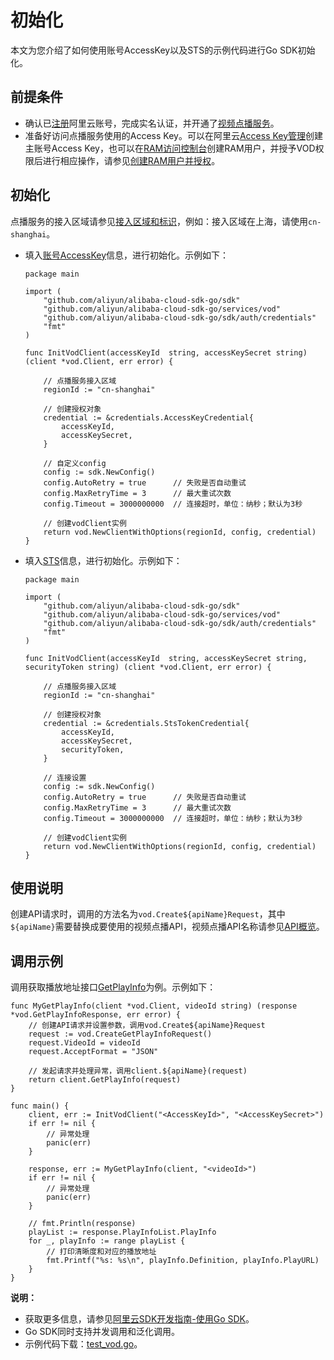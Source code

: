 # 初始化

本文为您介绍了如何使用账号AccessKey以及STS的示例代码进行Go SDK初始化。

## 前提条件

-   确认已[注册](https://account.aliyun.com/register/register.htm?spm=a2c4g.11186623.2.13.2a123bd95a5EuV&oauth_callback=https%3A%2F%2Fvod.console.aliyun.com%2F&lang=zh)阿里云账号，完成实名认证，并开通了[视频点播服务](https://www.aliyun.com/product/vod?spm=a2c4g.11186623.2.15.2a123bd95a5EuV)。
-   准备好访问点播服务使用的Access Key。可以在阿里云[Access Key管理](https://usercenter.console.aliyun.com/#/manage/ak)创建主账号Access Key，也可以在[RAM访问控制台](https://ram.console.aliyun.com/?spm=a2c4g.11186623.2.17.2a123bd95a5EuV#/user/list)创建RAM用户，并授予VOD权限后进行相应操作，请参见[创建RAM用户并授权](/intl.zh-CN/开发指南/账号和授权/创建RAM用户并授权.md)。

## 初始化

点播服务的接入区域请参见[接入区域和标识](/intl.zh-CN/开发指南/点播中心和访问域名.md)，例如：接入区域在上海，请使用`cn-shanghai`。

-   填入[账号AccessKey](/intl.zh-CN/开发指南/账号和授权/创建RAM用户并授权.md)信息，进行初始化。示例如下：

    ```
    package main
    
    import (
        "github.com/aliyun/alibaba-cloud-sdk-go/sdk"
        "github.com/aliyun/alibaba-cloud-sdk-go/services/vod"
        "github.com/aliyun/alibaba-cloud-sdk-go/sdk/auth/credentials"
        "fmt"
    )
    
    func InitVodClient(accessKeyId  string, accessKeySecret string) (client *vod.Client, err error) {
    
        // 点播服务接入区域
        regionId := "cn-shanghai"
    
        // 创建授权对象
        credential := &credentials.AccessKeyCredential{
            accessKeyId,
            accessKeySecret,
        }
    
        // 自定义config
        config := sdk.NewConfig()
        config.AutoRetry = true      // 失败是否自动重试
        config.MaxRetryTime = 3      // 最大重试次数
        config.Timeout = 3000000000  // 连接超时，单位：纳秒；默认为3秒
    
        // 创建vodClient实例
        return vod.NewClientWithOptions(regionId, config, credential)
    }
    ```

-   填入[STS](/intl.zh-CN/开发指南/账号和授权/创建角色并进行STS临时授权.md)信息，进行初始化。示例如下：

    ```
    package main
    
    import (
        "github.com/aliyun/alibaba-cloud-sdk-go/sdk"
        "github.com/aliyun/alibaba-cloud-sdk-go/services/vod"
        "github.com/aliyun/alibaba-cloud-sdk-go/sdk/auth/credentials"
        "fmt"
    )
    
    func InitVodClient(accessKeyId  string, accessKeySecret string, securityToken string) (client *vod.Client, err error) {
    
        // 点播服务接入区域
        regionId := "cn-shanghai"
    
        // 创建授权对象
        credential := &credentials.StsTokenCredential{
            accessKeyId,
            accessKeySecret,
            securityToken,
        }
    
        // 连接设置
        config := sdk.NewConfig()
        config.AutoRetry = true      // 失败是否自动重试
        config.MaxRetryTime = 3      // 最大重试次数
        config.Timeout = 3000000000  // 连接超时，单位：纳秒；默认为3秒
    
        // 创建vodClient实例
        return vod.NewClientWithOptions(regionId, config, credential)
    }
    ```


## 使用说明

创建API请求时，调用的方法名为`vod.Create${apiName}Request`，其中`${apiName}`需要替换成要使用的视频点播API，视频点播API名称请参见[API概览](/intl.zh-CN/服务端API/API概览.md)。

## 调用示例

调用获取播放地址接口[GetPlayInfo](/intl.zh-CN/服务端API/音视频播放/获取视频播放地址.md)为例。示例如下：

```
func MyGetPlayInfo(client *vod.Client, videoId string) (response *vod.GetPlayInfoResponse, err error) {
    // 创建API请求并设置参数，调用vod.Create${apiName}Request
    request := vod.CreateGetPlayInfoRequest()
    request.VideoId = videoId
    request.AcceptFormat = "JSON"

    // 发起请求并处理异常，调用client.${apiName}(request)
    return client.GetPlayInfo(request)
}

func main() {
    client, err := InitVodClient("<AccessKeyId>", "<AccessKeySecret>")
    if err != nil {
        // 异常处理
        panic(err)
    }

    response, err := MyGetPlayInfo(client, "<videoId>")
    if err != nil {
        // 异常处理
        panic(err)
    }

    // fmt.Println(response)
    playList := response.PlayInfoList.PlayInfo
    for _, playInfo := range playList {
        // 打印清晰度和对应的播放地址
        fmt.Printf("%s: %s\n", playInfo.Definition, playInfo.PlayURL)
    }
}
```

**说明：**

-   获取更多信息，请参见[阿里云SDK开发指南-使用Go SDK]()。
-   Go SDK同时支持并发调用和泛化调用。
-   示例代码下载：[test\_vod.go](https://docs-aliyun.cn-hangzhou.oss.aliyun-inc.com/assets/attach/87264/cn_zh/1533550966288/test_vod.go)。

